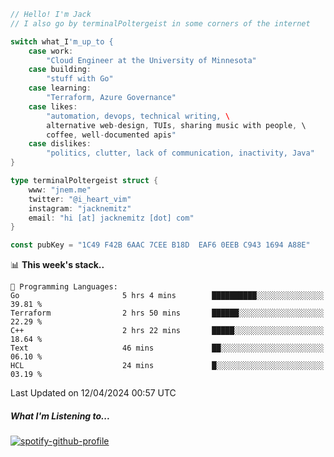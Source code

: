 ```go
// Hello! I'm Jack
// I also go by terminalPoltergeist in some corners of the internet

switch what_I'm_up_to {
    case work:
        "Cloud Engineer at the University of Minnesota"
    case building:
        "stuff with Go"
    case learning:
        "Terraform, Azure Governance"
    case likes:
        "automation, devops, technical writing, \
        alternative web-design, TUIs, sharing music with people, \
        coffee, well-documented apis"
    case dislikes:
        "politics, clutter, lack of communication, inactivity, Java"
}

type terminalPoltergeist struct {
    www: "jnem.me"
    twitter: "@i_heart_vim"
    instagram: "jacknemitz"
    email: "hi [at] jacknemitz [dot] com"
}

const pubKey = "1C49 F42B 6AAC 7CEE B18D  EAF6 0EEB C943 1694 A88E"
```

<!--START_SECTION:waka-->
📊 **This week's stack..** 

```text
💬 Programming Languages: 
Go                       5 hrs 4 mins        ██████████░░░░░░░░░░░░░░░   39.81 % 
Terraform                2 hrs 50 mins       ██████░░░░░░░░░░░░░░░░░░░   22.29 % 
C++                      2 hrs 22 mins       █████░░░░░░░░░░░░░░░░░░░░   18.64 % 
Text                     46 mins             ██░░░░░░░░░░░░░░░░░░░░░░░   06.10 % 
HCL                      24 mins             █░░░░░░░░░░░░░░░░░░░░░░░░   03.19 % 
```


 Last Updated on 12/04/2024 00:57 UTC
<!--END_SECTION:waka-->

##### What I'm Listening to...

[![spotify-github-profile](https://jnem.me/listening-item?maxAge=2592000)](https://jnem.me/listening)
